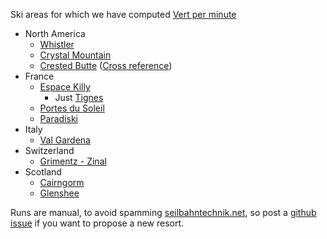 Ski areas for which we have computed [Vert per minute](/)

* North America
  - [Whistler](data/Whistler)
  - [Crystal Mountain](data/Crystal_Mountain)
  - [Crested Butte](data/Crested_Butte) ([Cross reference](https://travelcrestedbutte.com/hurry-fastest-crested-butte-ski-lifts/))
* France
  - [Espace Killy](data/Espace_Killy)
    - Just [Tignes](data/Tignes)
  - [Portes du Soleil](data/Portes_du_Soleil)
  - [Paradiski](data/Paradiski)
* Italy
  - [Val Gardena](data/Val_Gardena)
* Switzerland
  - [Grimentz - Zinal](data/Grimentz)
* Scotland
  - [Cairngorm](data/Cairngorm)
  - [Glenshee](data/Glenshee)

Runs are manual, to avoid spamming [seilbahntechnik.net](http://seilbahntechnik.net), so post a [github issue](https://github.com/awf/vpm/issues/new?assignees=awf&labels=&template=resort-request.md&title=Add+resort%3A+RESORT+NAME) if you want to propose a new resort.
